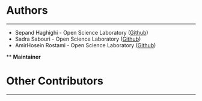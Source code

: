 # Authors #

----------
- Sepand Haghighi - Open Science Laboratory ([Github](https://github.com/sepandhaghighi))
- Sadra Sabouri - Open Science Laboratory ([Github](https://github.com/sadrasabouri))
- AmirHosein Rostami  - Open Science Laboratory ([Github](https://github.com/AHReccese))

** **Maintainer**

# Other Contributors #
----------

